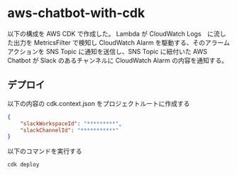 # aws-chatbot-with-cdk

以下の構成を AWS CDK で作成した。
Lambda が CloudWatch Logs　に流した出力を MetricsFilter で検知し CloudWatch Alarm を駆動する、そのアラームアクションを SNS Topic に通知を送信し、SNS Topic に紐付いた AWS Chatbot が Slack のあるチャンネルに CloudWatch Alarm の内容を通知する。

## デプロイ

以下の内容の cdk.context.json をプロジェクトルートに作成する

```json
{
    "slackWorkspaceId": "*********",
    "slackChannelId": "***********"
}
```

以下のコマンドを実行する

``` shellscript
cdk deploy
```
